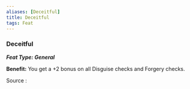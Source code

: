 ```yaml
---
aliases: [Deceitful]
title: Deceitful
tags: Feat
---
```

### Deceitful 
***Feat Type: General***

**Benefit:** You get a +2 bonus on all Disguise checks and Forgery
checks.


Source :